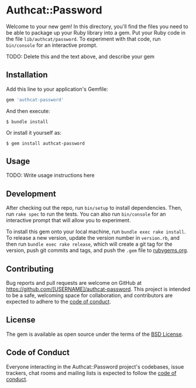 # Authcat::Password

Welcome to your new gem! In this directory, you'll find the files you need to be able to package up your Ruby library into a gem. Put your Ruby code in the file `lib/authcat/password`. To experiment with that code, run `bin/console` for an interactive prompt.

TODO: Delete this and the text above, and describe your gem

## Installation

Add this line to your application's Gemfile:

```ruby
gem 'authcat-password'
```

And then execute:

    $ bundle install

Or install it yourself as:

    $ gem install authcat-password

## Usage

TODO: Write usage instructions here

## Development

After checking out the repo, run `bin/setup` to install dependencies. Then, run `rake spec` to run the tests. You can also run `bin/console` for an interactive prompt that will allow you to experiment.

To install this gem onto your local machine, run `bundle exec rake install`. To release a new version, update the version number in `version.rb`, and then run `bundle exec rake release`, which will create a git tag for the version, push git commits and tags, and push the `.gem` file to [rubygems.org](https://rubygems.org).

## Contributing

Bug reports and pull requests are welcome on GitHub at https://github.com/[USERNAME]/authcat-password. This project is intended to be a safe, welcoming space for collaboration, and contributors are expected to adhere to the [code of conduct](https://github.com/[USERNAME]/authcat-password/blob/master/CODE_OF_CONDUCT.md).


## License

The gem is available as open source under the terms of the [BSD License](https://opensource.org/licenses/BSD-2-Clause).

## Code of Conduct

Everyone interacting in the Authcat::Password project's codebases, issue trackers, chat rooms and mailing lists is expected to follow the [code of conduct](https://github.com/[USERNAME]/authcat-password/blob/master/CODE_OF_CONDUCT.md).
